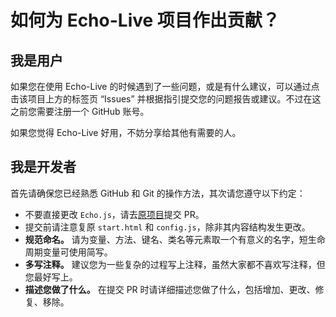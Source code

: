 # 如何为 Echo-Live 项目作出贡献？
## 我是用户
如果您在使用 Echo-Live 的时候遇到了一些问题，或是有什么建议，可以通过点击该项目上方的标签页 “Issues” 并根据指引提交您的问题报告或建议。不过在这之前您需要注册一个 GitHub 账号。

如果您觉得 Echo-Live 好用，不妨分享给其他有需要的人。

## 我是开发者
首先请确保您已经熟悉 GitHub 和 Git 的操作方法，其次请您遵守以下约定：

- 不要直接更改 `Echo.js`，请去[原项目](https://github.com/sheep-realms/Echo)提交 PR。
- 提交前请注意复原 `start.html` 和 `config.js`，除非其内容结构发生更改。
- **规范命名。** 请为变量、方法、键名、类名等元素取一个有意义的名字，短生命周期变量可使用简写。
- **多写注释。** 建议您为一些复杂的过程写上注释，虽然大家都不喜欢写注释，但您最好写上。
- **描述您做了什么。** 在提交 PR 时请详细描述您做了什么，包括增加、更改、修复、移除。
